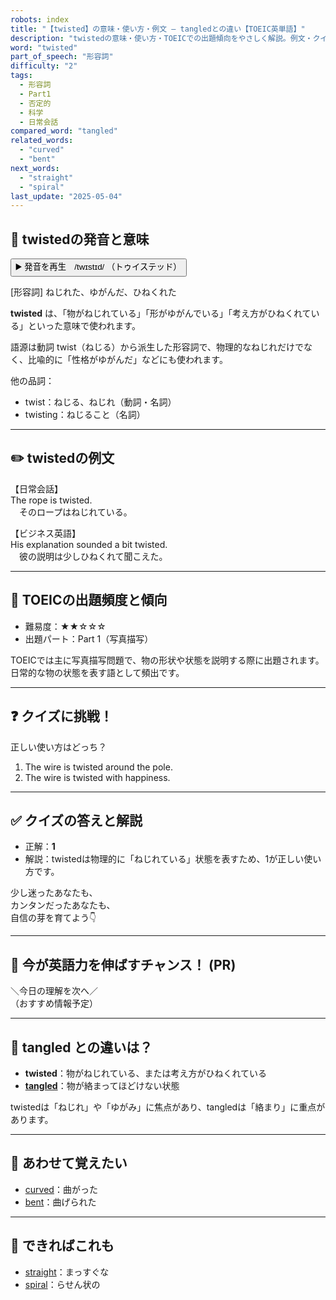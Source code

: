 ```yaml
---
robots: index
title: "【twisted】の意味・使い方・例文 ― tangledとの違い【TOEIC英単語】"
description: "twistedの意味・使い方・TOEICでの出題傾向をやさしく解説。例文・クイズ付きでtangledとの違いもわかりやすく学べます。"
word: "twisted"
part_of_speech: "形容詞"
difficulty: "2"
tags:
  - 形容詞
  - Part1
  - 否定的
  - 科学
  - 日常会話
compared_word: "tangled"
related_words:
  - "curved"
  - "bent"
next_words:
  - "straight"
  - "spiral"
last_update: "2025-05-04"
---
```


## 🔰 twistedの発音と意味

<button class="play-audio" onclick="playTTS('twisted')">
  <span class="play-audio-main">
    ▶️ 発音を再生　/twɪstɪd/
  </span>
  <span class="play-audio-sub">
    （トゥイステッド）
  </span>
</button>

[形容詞] ねじれた、ゆがんだ、ひねくれた

**twisted** は、「物がねじれている」「形がゆがんでいる」「考え方がひねくれている」といった意味で使われます。

語源は動詞 twist（ねじる）から派生した形容詞で、物理的なねじれだけでなく、比喩的に「性格がゆがんだ」などにも使われます。

他の品詞：  
- twist：ねじる、ねじれ（動詞・名詞）
- twisting：ねじること（名詞）

---

## ✏️ twistedの例文

【日常会話】  
The rope is twisted.  
　そのロープはねじれている。

【ビジネス英語】  
His explanation sounded a bit twisted.  
　彼の説明は少しひねくれて聞こえた。

---

## 🎯 TOEICの出題頻度と傾向

- 難易度：★★☆☆☆
- 出題パート：Part 1（写真描写）

TOEICでは主に写真描写問題で、物の形状や状態を説明する際に出題されます。日常的な物の状態を表す語として頻出です。

---

## ❓ クイズに挑戦！

正しい使い方はどっち？

1. The wire is twisted around the pole.  
2. The wire is twisted with happiness.

---

## ✅ クイズの答えと解説

- 正解：**1**
- 解説：twistedは物理的に「ねじれている」状態を表すため、1が正しい使い方です。

少し迷ったあなたも、  
カンタンだったあなたも、  
自信の芽を育てよう👇️

---

## 🚀 今が英語力を伸ばすチャンス！ (PR)

<div class="info-center">
＼今日の理解を次へ／<br>  
（おすすめ情報予定）
</div>

---

## 🤔  tangled との違いは？

- **twisted**：物がねじれている、または考え方がひねくれている
- **[tangled](/word/tangled)**：物が絡まってほどけない状態

twistedは「ねじれ」や「ゆがみ」に焦点があり、tangledは「絡まり」に重点があります。

---

## 🧩 あわせて覚えたい

- [curved](/word/curved)：曲がった
- [bent](/word/bent)：曲げられた

---

## 📖 できればこれも

- [straight](/word/straight)：まっすぐな
- [spiral](/word/spiral)：らせん状の

<!-- cvid: aid16_bid45 -->
